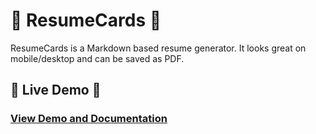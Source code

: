 # :briefcase: ResumeCards :briefcase:

ResumeCards is a Markdown based resume generator. It looks great on mobile/desktop and can be saved as PDF.

## :briefcase: Live Demo :briefcase:

### [View Demo and Documentation](http://ellekasai.github.io/resumecards)
